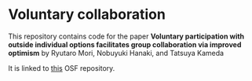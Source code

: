 # Voluntary collaboration

This repository contains code for
the paper
**Voluntary participation with outside individual options facilitates group collaboration via improved optimism**
by Ryutaro Mori, Nobuyuki Hanaki, and Tatsuya Kameda

It is linked to [this](https://osf.io/2cn56/) OSF repository.
